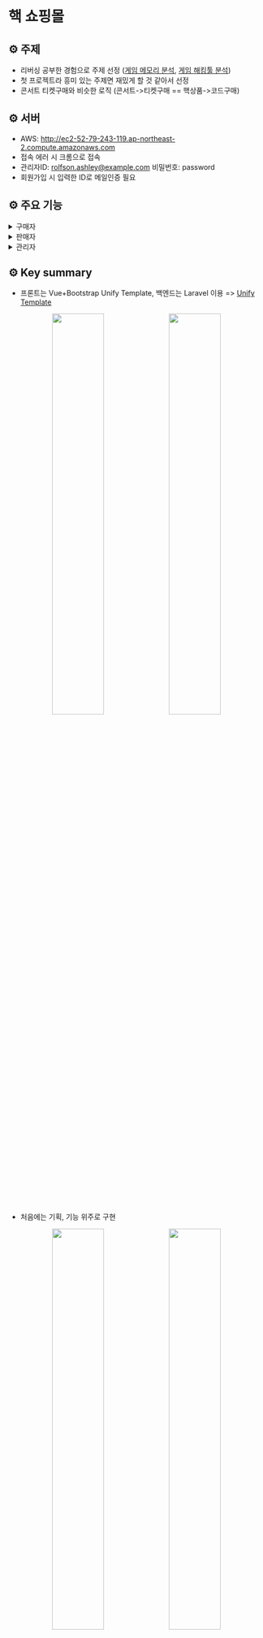 # 핵 쇼핑몰

## ⚙️ 주제

* 리버싱 공부한 경험으로 주제 선정 ([게임 메모리 분석](https://drive.google.com/file/d/1ht_KHPd8tlAqbLGAW8zmWthQxdSDInS-/view), [게임 해킹툴 분석](https://drive.google.com/file/d/1rXNZw84lMwgbW6eE0xQqPD6KYAeDkgBK/view))
* 첫 프로젝트라 흥미 있는 주제면 재밌게 할 것 같아서 선정
* 콘서트 티켓구매와 비슷한 로직 (콘서트->티켓구매 == 핵상품->코드구매)

## ⚙️ 서버

* AWS: <http://ec2-52-79-243-119.ap-northeast-2.compute.amazonaws.com>
* 접속 에러 시 크롬으로 접속
* 관리자ID: rolfson.ashley@example.com 비밀번호: password
* 회원가입 시 입력한 ID로 메일인증 필요

## ⚙️ 주요 기능

<details>
<summary>구매자</summary>
<ul>    
<details>
    <summary>회원가입, 메일인증</summary>
    <div markdown="1>  
        <p align="center">
            <img width="45%" src="https://user-images.githubusercontent.com/71273875/115166244-20a04600-a0ed-11eb-86df-e5691bb9492e.gif"> 
            <img width="45%" src="https://user-images.githubusercontent.com/71273875/115166415-f7cc8080-a0ed-11eb-94e2-7c27ca55b8ea.gif">                         
        </p>                                                                                                                                    
    </div>
</details>

<details>
    <summary>계정찾기</summary>
    <div markdown="1>  
        <p align="center">
            <img width="45%" src="https://user-images.githubusercontent.com/71273875/115177054-518e7400-a109-11eb-98e6-7f4f061aeee4.gif"> 
            <img width="45%" src="https://user-images.githubusercontent.com/71273875/115177274-d5e0f700-a109-11eb-9797-ad93ac55849b.gif">                         
        </p>                                                                                                                                    
    </div>
</details>
                                                                                                                                        
<details>
    <summary>로그인</summary>
    <div markdown="1>  
        <p align="center">
            <img width="45%" src="https://user-images.githubusercontent.com/71273875/115167108-2861e980-a0f1-11eb-8914-dbe6d82fb55c.gif"> 
            <img width="45%" src="https://user-images.githubusercontent.com/71273875/115167162-665f0d80-a0f1-11eb-9c5c-0f9d65d4cafd.gif">                         
        </p>                                                                                                                                    
    </div>
</details>   
                                                                                                                                        
<details>
    <summary>충전 (입금, 상품권)</summary>
    <div markdown="1>  
        <p align="center">
            <img width="45%" src="https://user-images.githubusercontent.com/71273875/115167524-f2256980-a0f2-11eb-9189-e466a553084d.gif"> 
            <img width="45%" src="https://user-images.githubusercontent.com/71273875/115167741-8f809d80-a0f3-11eb-9b86-5e3958ba1983.gif">                         
        </p>                                                                                                                                    
    </div>
</details>
                                                                                                                                       
<details>
    <summary>구매하기, 상세보기</summary>
    <div markdown="1>  
        <p align="center">
            <img width="45%" src="https://user-images.githubusercontent.com/71273875/115168057-a83d8300-a0f4-11eb-8aa9-da5353a96489.gif"> 
            <img width="45%" src="https://user-images.githubusercontent.com/71273875/115168242-28fc7f00-a0f5-11eb-995a-176d8eec9700.gif">                         
        </p>                                                                                                                                    
    </div>
</details>

<details>
    <summary>내역 (충전, 구매)</summary>
    <div markdown="1>  
        <p align="center">
            <img width="45%" src="https://user-images.githubusercontent.com/71273875/115168385-a3c59a00-a0f5-11eb-951d-b656c0a41e02.gif"> 
            <img width="45%" src="https://user-images.githubusercontent.com/71273875/115168455-e7200880-a0f5-11eb-95ff-30110473b428.gif">                         
        </p>                                                                                                                                    
    </div>
</details>
                                                                                                                                        
<details>
    <summary>즐겨찾기, 검색</summary>
    <div markdown="1>  
        <p align="center">
            <img width="45%" src="https://user-images.githubusercontent.com/71273875/115168587-788f7a80-a0f6-11eb-806e-8b6869fcaaa3.gif"> 
            <img width="45%" src="https://user-images.githubusercontent.com/71273875/115168701-c60be780-a0f6-11eb-9224-20994cd672ad.gif">                         
        </p>                                                                                                                                    
    </div>
</details>

</ul>
</details>            
              
<details>
<summary>판매자</summary>

<ul>
<details>
    <summary>상품CURD</summary>
    <div markdown="1>  
        <p align="center">
            <img width="45%" src="https://user-images.githubusercontent.com/71273875/115171110-46cde200-a0fd-11eb-90cf-043506d68a4f.gif"> 
            <img width="45%" src="https://user-images.githubusercontent.com/71273875/115171509-1fc3e000-a0fe-11eb-8bc8-1e2f4463fbaa.gif">
            <img width="45%" src="https://user-images.githubusercontent.com/71273875/115172100-7978da00-a0ff-11eb-8742-bd2d987bb586.gif">                                     <img width="45%" src="https://user-images.githubusercontent.com/71273875/115172229-c52b8380-a0ff-11eb-8212-d4ab0272a831.gif">                         
        </p>                                                                                                                                    
    </div>
</details>  

<details>
    <summary>관리 (판매, My상품)</summary>
    <div markdown="1>  
        <p align="center">
            <img width="45%" src="https://user-images.githubusercontent.com/71273875/115173163-a0d0a680-a101-11eb-8bea-8fd2d4d83c7a.gif"> 
            <img width="45%" src="https://user-images.githubusercontent.com/71273875/115173420-3704cc80-a102-11eb-8997-b26526248a07.gif">                       
        </p>                                                                                                                                    
    </div>
</details> 
</ul>
</details>               
              
<details>
<summary>관리자</summary>

<ul>
<details>
    <summary>승인 (충전, 판매권환)</summary>
    <div markdown="1>  
        <p align="center">
            <img width="45%" src="https://user-images.githubusercontent.com/71273875/115175951-01aead80-a107-11eb-9a46-a231fe79e682.gif"> 
            <img width="45%" src="https://user-images.githubusercontent.com/71273875/115176125-71249d00-a107-11eb-9913-efa629b03ff6.gif">                        
        </p>                                                                                                                                    
    </div>
</details>                
</ul>
</details>              
              
## ⚙️ Key summary

- 프론트는 Vue+Bootstrap Unify Template, 백엔드는 Laravel 이용 => [Unify Template](https://htmlstream.com/preview/unify-v2.6.3/unify-main/blog/blog-grid-background-overlay-right-sidebar.html) 
<p align="center">
    <img width="45%" src="https://user-images.githubusercontent.com/71273875/115179588-9cf75100-a10e-11eb-96df-6cb30155aae2.png"> 
    <img width="45%" src="https://user-images.githubusercontent.com/71273875/115179599-a1236e80-a10e-11eb-9cf5-3b4c96634859.png">                        
</p> 

- 처음에는 기획, 기능 위주로 구현
<p align="center">
    <img width="45%" src="https://user-images.githubusercontent.com/71273875/115179127-961c0e80-a10d-11eb-91b4-7c8691557902.png"> 
    <img width="45%" src="https://user-images.githubusercontent.com/71273875/115184016-ebf5b400-a117-11eb-9e5f-feb147886e75.png">                        
</p>  

- 이후 핵심 기능 TDD로 다시 구현(Code Coverage 100%, Refactoring) => [TDD Repositoriy](https://github.com/wngur6076/hack-shopping-mall)
<p align="center">
    <img width="45%" src="https://user-images.githubusercontent.com/71273875/115178135-a03d0d80-a10b-11eb-8376-6b4aa0817cda.png"> 
    <img width="45%" src="https://user-images.githubusercontent.com/71273875/115178140-a29f6780-a10b-11eb-844a-4873eb88c511.png">                        
</p>              

## ⚙️ Backend architecture             
 
이 프로젝트는 유데미강의(Vue, Laravel 기초 배움)와, 라라벨로 배우는 실전 PHP 웹 프로그래밍 등 공부 후 2021.01월에 첫 프로젝트로 만들었지만, 현재 READEME 작성 일 2021.04.19 3개월이 지났으니, 현재 다시 만들 경우 비교하여 소개하겠습니다.

당시 생각해보면 백엔드는 복잡한 로직이 없었기 때문에 빠르게 만들었고 기획, 프론트에서 시간이 오래 걸렸습니다. 이후 구매, 상품CURD 구현을 TDD로 다시 만들었습니다.

* Routes, Controllers, Endpoints
    * 기존
        * 공부한 강의 코드 본 후 비슷하게 이름 정함
        * Routes/Endpoints 구조에 대한 중요성을 몰랐음
    * 현재
        * 네이밍 신중하게 할 것 같음
        * [Cruddy by Design](https://www.youtube.com/watch?v=MF0jFKvS4SI&list=WL&index=26&ab_channel=AdamWathan) 본 후 고민해봄

* 테스트
    * 기존
        * Postman으로 API 테스트
        * 새로운 기능추가 후 다른 API도 테스트하게 됨
        * API 테스트에 많은 시간 투자
    * 현재
        * 테스트코드로 API 테스트
        * 클린코드에 대한 관심 증가
        * [Test Driven Laravel](https://course.testdrivenlaravel.com/) 본 후 기본적인 TDD 작성 방법, 외부라이브러리 인터페이스 작성, 의존성주입 배움
        * [Facebook Clone with Laravel, TDD, Vue & Tailwind CSS](https://www.udemy.com/course/facebook-clone-with-laravel-tdd-vue-tailwind-css/) 본 후 TDD로 작은 기능 부터 하나씩 추가는 방법 배움

* JSON 구조
    * 기존
        * JSON 구조 생각 안함
        * 메세지, Response Code 생각 안함
    * 현재
        * [jsonapi.org](https://jsonapi.org/format/#crud) 참고하여 구조에 신경씀



                                                                                                                                        
